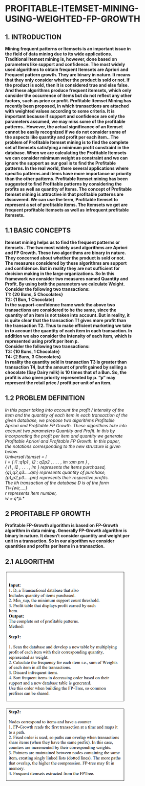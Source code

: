 # PROFITABLE-ITEMSET-MINING-USING-WEIGHTED-FP-GROWTH
## 1. INTRODUCTION
**Mining frequent patterns or Itemsets is an important issue in\
the field of data mining due to its wide applications.\
Traditional Itemset mining is, however, done based on\
parameters like support and confidence. The most widely\
used algorithms to obtain frequent Itemsets are Apriori and\
Frequent pattern growth. They are binary in nature. It means\
that they only consider whether the product is sold or not. If\
the product is sold, then it is considered true and else false.\
And these algorithms produce frequent itemsets, which only\
consider the occurrence of items but do not reflect any other\
factors, such as price or profit. Profitable Itemset Mining has\
recently been proposed, in which transactions are attached\
with weighted values according to some criteria. It is\
important because if support and confidence are only the\
parameters assumed, we may miss some of the profitable\
patterns.. However, the actual significance of an Itemset\
cannot be easily recognized if we do not consider some of\
the aspects like quantity and profit per each item.. The\
problem of Profitable Itemset mining is to find the complete\
set of Itemsets satisfying a minimum profit constraint in the\
database. When we are calculating the Profitable Itemsets\
we can consider minimum weight as constraint and we can\
ignore the support as our goal is to find the Profitable\
patterns. In the real world, there several applications where\
specific patterns and items have more importance or priority\
than the other patterns. Profitable Itemset mining has been\
suggested to find Profitable patterns by considering the\
profits as well as quantity of Items. The concept of Profitable\
Itemset mining is attractive in that profitable patterns are\
discovered. We can use the term, Profitable Itemset to\
represent a set of profitable items. The Itemsets we get are\
frequent profitable itemsets as well as infrequent profitable\
itemsets.**
 
 
## 1.1 BASIC CONCEPTS
**Itemset mining helps us to find the frequent patterns or\
itemsets . The two most widely used algorithms are Apriori\
and FP Growth. These two algorithms are binary in nature.\
They concerned about whether the product is sold or not.\
The measures considered by these algorithms are support\
and confidence. But in reality they are not sufficient for\
decision making in the large organizations. So In this\
framework we consider two measures named Quantity and\
Profit. By using both the parameters we calculate Weight.\
Consider the following two transactions:\
T1: {20 Buns, 5 Chocolates}\
T2: {1 Bun, 1 Chocolate}\
In the support-confidence frame work the above two\
transactions are considered to be the same, since the\
quantity of an item is not taken into account. But in reality, it\
is quite clear that the transaction T1 gives more profit than\
the transaction T2. Thus to make efficient marketing we take\
in to account the quantity of each item in each transaction. In\
addition we also consider the intensity of each item, which is\
represented using profit per item p.\
Consider the following two transactions:\
T3: {10 Buns, 1 Chocolate}\
T4: {2 Buns, 3 Chocolates}\
In reality the quantity sold in transaction T3 is greater than\
transaction T4, but the amount of profit gained by selling a\
chocolate (Say Dairy milk) is 10 times that of a Bun. So, the\
profit is also given priority represented by p. “p” may\
represent the retail price / profit per unit of an item.**
 
 
## 1.2 PROBLEM DEFINITION
**In this paper taking into account the profit / intensity of the\
item and the quantity of each item in each transaction of the\
given database, we propose two algorithms Profitable\
Apriori and Profitable FP Growth. These algorithms take into\
account two parameters Quantity and Profit. In this by\
incorporating the profit per item and quantity we generate\
Profitable Apriori and Profitable FP Growth. In this paper,\
the notations corresponding to the new structure is given\
below.\
Universal Itemset = I\
I = { i1 :q1*p1 , i2 : q2*p2 , . . . , im :qm* pm } ,\
{ i1 , i2 , . . . , im } represents the items purchased,\
{q1,q2,q3.....qm} represents quantity of purchase,\
{p1,p2,p3.....pm} represents their respective profits.\
The ith transaction of the database D is of the form\
Ti={wir,....}\
r represents item number,\
w = q*p.**
 
 
## 2 PROFITABLE FP GROWTH
**Profitable FP-Growth algorithm is based on FP-Growth\
algorithm in data mining. Generally FP-Growth algorithm is\
binary in nature. It doesn’t consider quantity and weight per\
unit in a transaction. So In our algorithm we consider\
quantities and profits per items in a transaction.**
 
 
## 2.1 ALGORITHM
![Step 1](https://github.com/Radtchinko/PROFITABLE-ITEMSET-MINING-USING-WEIGHTED-FP-GROWTH/blob/master/Step1.png)

![Step 2](https://github.com/Radtchinko/PROFITABLE-ITEMSET-MINING-USING-WEIGHTED-FP-GROWTH/blob/master/Step2.png)
